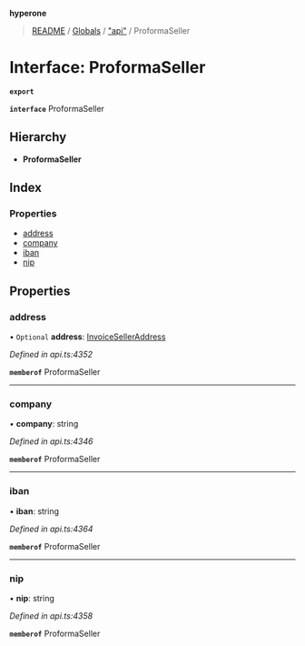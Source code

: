 **hyperone**

> [README](../README.md) / [Globals](../globals.md) / ["api"](../modules/_api_.md) / ProformaSeller

# Interface: ProformaSeller

**`export`** 

**`interface`** ProformaSeller

## Hierarchy

* **ProformaSeller**

## Index

### Properties

* [address](_api_.proformaseller.md#address)
* [company](_api_.proformaseller.md#company)
* [iban](_api_.proformaseller.md#iban)
* [nip](_api_.proformaseller.md#nip)

## Properties

### address

• `Optional` **address**: [InvoiceSellerAddress](_api_.invoiceselleraddress.md)

*Defined in api.ts:4352*

**`memberof`** ProformaSeller

___

### company

•  **company**: string

*Defined in api.ts:4346*

**`memberof`** ProformaSeller

___

### iban

•  **iban**: string

*Defined in api.ts:4364*

**`memberof`** ProformaSeller

___

### nip

•  **nip**: string

*Defined in api.ts:4358*

**`memberof`** ProformaSeller
